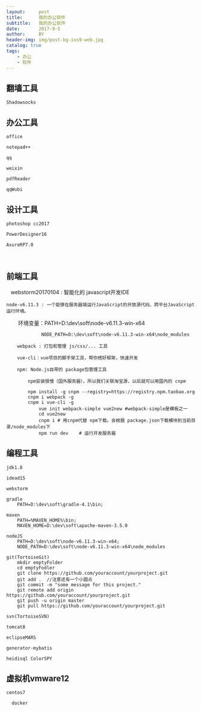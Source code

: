 ```yaml
---
layout:     post
title:      我的办公软件
subtitle:   我的办公软件
date:       2017-9-5
author:     BY
header-img: img/post-bg-ios9-web.jpg
catalog: true
tags:
    - 办公
    - 软件
---
```



## 翻墙工具

    Shadowsocks
  
## 办公工具

    office 

    notepad++ 

    qq 

    weixin 

    pdfReader 

    qqWubi

## 设计工具

    photoshop cc2017
            
    PowerDesigner16
            
    AxureRP7.0
    
## 前端工具

    webstorm20170104 : 智能化的 javascript开发IDE
    
    node-v6.11.3 : 一个能够在服务器端运行JavaScript的开放源代码、跨平台JavaScript运行环境。
        
        环境变量：PATH=D:\dev\soft\node-v6.11.3-win-x64
        
                 NODE_PATH=D:\dev\soft\node-v6.11.3-win-x64\node_modules
                 
        webpack : 打包和管理 js/css/... 工具
        
        vue-cli：vue项目的脚手架工具，帮你搭好框架，快速开发
        
        npm: Node.js自带的 package包管理工具
        
            npm安装很慢（国外服务器），所以我们关联淘宝源，以后就可以用国内的 cnpm
            
            npm install -g cnpm --registry=https://registry.npm.taobao.org
            cnpm i webpack -g
            cnpm i vue-cli -g
                vue init webpack-simple vue2new #webpack-simple是模板之一
                cd vue2new
                cnpm i # 用cnpm代替 npm下载。会根据 package.json下载模块到当前目录/node_modules下
                npm run dev    # 运行开发服务器

## 编程工具

    jdk1.8 
  
    idead15 
    
    webstorm
    
    gradle
        PATH=D:\dev\soft\gradle-4.1\bin;
        
    maven
        PATH=%MAVEN_HOME%\bin;
        MAVEN_HOME=D:\dev\soft\apache-maven-3.5.0
    
    nodeJS
        PATH=D:\dev\soft\node-v6.11.3-win-x64;
        NODE_PATH=D:\dev\soft\node-v6.11.3-win-x64\node_modules
        
    git(TortoiseGit) 
        mkdir emptyFolder
        cd emptyFodler
        git clone https://github.com/youraccount/yourproject.git
        git add .  //注意还有一个小圆点
        git commit -m "some message for this project."
        git remote add origin https://github.com/youraccount/yourproject.git
        git push -u origin master
        git pull https://github.com/youraccount/yourproject.git
  
    svn(TortoiseSVN) 
  
    tomcat8 
  
    eclipseMARS
  
    generator-mybatis
  
    heidisql ColorSPY
  
## 虚拟机vmware12

    centos7 
  
      docker
    
 
